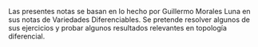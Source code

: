 Las presentes notas se basan en lo hecho por Guillermo Morales Luna en sus notas de Variedades Diferenciables. Se pretende resolver algunos de sus ejercicios y probar algunos resultados relevantes en topología diferencial.
